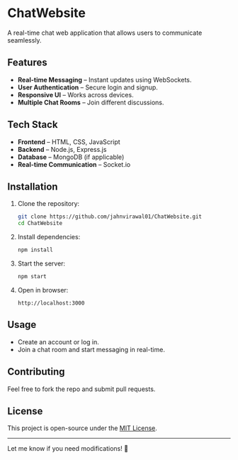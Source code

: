 
# ChatWebsite  

A real-time chat web application that allows users to communicate seamlessly.  

## Features  
- **Real-time Messaging** – Instant updates using WebSockets.  
- **User Authentication** – Secure login and signup.  
- **Responsive UI** – Works across devices.  
- **Multiple Chat Rooms** – Join different discussions.  

## Tech Stack  
- **Frontend** – HTML, CSS, JavaScript  
- **Backend** – Node.js, Express.js  
- **Database** – MongoDB (if applicable)  
- **Real-time Communication** – Socket.io  

## Installation  

1. Clone the repository:  
   ```sh
   git clone https://github.com/jahnvirawal01/ChatWebsite.git
   cd ChatWebsite
   ```

2. Install dependencies:  
   ```sh
   npm install
   ```

3. Start the server:  
   ```sh
   npm start
   ```

4. Open in browser:  
   ```
   http://localhost:3000
   ```

## Usage  
- Create an account or log in.  
- Join a chat room and start messaging in real-time.  

## Contributing  
Feel free to fork the repo and submit pull requests.  

## License  
This project is open-source under the [MIT License](LICENSE).  

---

Let me know if you need modifications! 🚀

